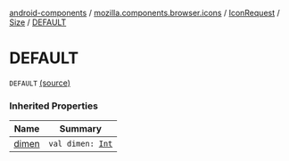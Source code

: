 [android-components](../../../index.md) / [mozilla.components.browser.icons](../../index.md) / [IconRequest](../index.md) / [Size](index.md) / [DEFAULT](./-d-e-f-a-u-l-t.md)

# DEFAULT

`DEFAULT` [(source)](https://github.com/mozilla-mobile/android-components/blob/master/components/browser/icons/src/main/java/mozilla/components/browser/icons/IconRequest.kt#L32)

### Inherited Properties

| Name | Summary |
|---|---|
| [dimen](dimen.md) | `val dimen: `[`Int`](https://kotlinlang.org/api/latest/jvm/stdlib/kotlin/-int/index.html) |
